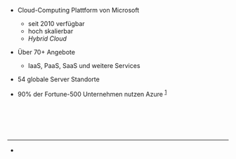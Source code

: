 
- Cloud-Computing Plattform von Microsoft
    - seit 2010 verfügbar
    - hoch skalierbar
    - *Hybrid Cloud*


- Über 70+ Angebote
    - IaaS, PaaS, SaaS und weitere Services
- 54 globale Server Standorte
- 90% der Fortune-500 Unternehmen nutzen Azure <sup>[1](https://azure.microsoft.com/de-de/overview/what-is-azure/)</sup>


<br><br>
<br><br>

--- 

- [1]: https://azure.microsoft.com/de-de/overview/what-is-azure/
